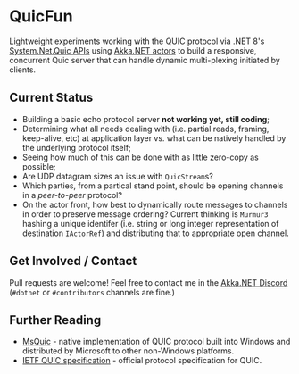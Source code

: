 # QuicFun

Lightweight experiments working with the QUIC protocol via .NET 8's [System.Net.Quic APIs](https://learn.microsoft.com/en-us/dotnet/fundamentals/networking/quic/quic-overview) using [Akka.NET actors](https://getakka.net/) to build a responsive, concurrent Quic server that can handle dynamic multi-plexing initiated by clients.

## Current Status

* Building a basic echo protocol server **not working yet, still coding**;
* Determining what all needs dealing with (i.e. partial reads, framing, keep-alive, etc) at application layer vs. what can be natively handled by the underlying protocol itself;
* Seeing how much of this can be done with as little zero-copy as possible;
* Are UDP datagram sizes an issue with `QuicStream`s?
* Which parties, from a partical stand point, should be opening channels in a _peer-to-peer_ protocol?
* On the actor front, how best to dynamically route messages to channels in order to preserve message ordering? Current thinking is `Murmur3` hashing a unique identifer (i.e. string or long integer representation of destination `IActorRef`) and distributing that to appropriate open channel.

## Get Involved / Contact

Pull requests are welcome! Feel free to contact me in the [Akka.NET Discord](https://discord.com/invite/GSCfPwhbWP) (`#dotnet` or `#contributors` channels are fine.)

## Further Reading

* [MsQuic](https://github.com/microsoft/msquic) - native implementation of QUIC protocol built into Windows and distributed by Microsoft to other non-Windows platforms.
* [IETF QUIC specification](https://datatracker.ietf.org/wg/quic/about/) - official protocol specification for QUIC.